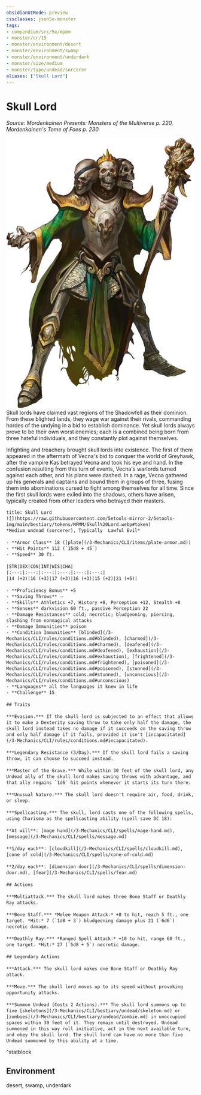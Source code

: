 ```yaml
---
obsidianUIMode: preview
cssclasses: json5e-monster
tags:
- compendium/src/5e/mpmm
- monster/cr/15
- monster/environment/desert
- monster/environment/swamp
- monster/environment/underdark
- monster/size/medium
- monster/type/undead/sorcerer
aliases: ["Skull Lord"]
---
```

# Skull Lord
*Source: Mordenkainen Presents: Monsters of the Multiverse p. 220, Mordenkainen's Tome of Foes p. 230*  

![](https://raw.githubusercontent.com/5etools-mirror-2/5etools-img/main/bestiary/MPMM/Skull%20Lord.webp#right)  
Skull lords have claimed vast regions of the Shadowfell as their dominion. From these blighted lands, they wage war against their rivals, commanding hordes of the undying in a bid to establish dominance. Yet skull lords always prove to be their own worst enemies; each is a combined being born from three hateful individuals, and they constantly plot against themselves.

Infighting and treachery brought skull lords into existence. The first of them appeared in the aftermath of Vecna's bid to conquer the world of Greyhawk, after the vampire Kas betrayed Vecna and took his eye and hand. In the confusion resulting from this turn of events, Vecna's warlords turned against each other, and his plans were dashed. In a rage, Vecna gathered up his generals and captains and bound them in groups of three, fusing them into abominations cursed to fight among themselves for all time. Since the first skull lords were exiled into the shadows, others have arisen, typically created from other leaders who betrayed their masters.


```ad-statblock
title: Skull Lord
![](https://raw.githubusercontent.com/5etools-mirror-2/5etools-img/main/bestiary/tokens/MPMM/Skull%20Lord.webp#token)
*Medium undead (sorcerer), Typically  Lawful Evil*

- **Armor Class** 18 ([plate](/3-Mechanics/CLI/items/plate-armor.md))
- **Hit Points** 112 (`15d8 + 45`) 
- **Speed** 30 ft.

|STR|DEX|CON|INT|WIS|CHA|
|:---:|:---:|:---:|:---:|:---:|:---:|
|14 (+2)|16 (+3)|17 (+3)|16 (+3)|15 (+2)|21 (+5)|

- **Proficiency Bonus** +5
- **Saving Throws** ⏤
- **Skills** Athletics +7, History +8, Perception +12, Stealth +8
- **Senses** darkvision 60 ft., passive Perception 22
- **Damage Resistances** cold; necrotic; bludgeoning, piercing, slashing from nonmagical attacks
- **Damage Immunities** poison
- **Condition Immunities** [blinded](/3-Mechanics/CLI/rules/conditions.md#blinded), [charmed](/3-Mechanics/CLI/rules/conditions.md#charmed), [deafened](/3-Mechanics/CLI/rules/conditions.md#deafened), [exhaustion](/3-Mechanics/CLI/rules/conditions.md#exhaustion), [frightened](/3-Mechanics/CLI/rules/conditions.md#frightened), [poisoned](/3-Mechanics/CLI/rules/conditions.md#poisoned), [stunned](/3-Mechanics/CLI/rules/conditions.md#stunned), [unconscious](/3-Mechanics/CLI/rules/conditions.md#unconscious)
- **Languages** all the languages it knew in life
- **Challenge** 15

## Traits

***Evasion.*** If the skull lord is subjected to an effect that allows it to make a Dexterity saving throw to take only half the damage, the skull lord instead takes no damage if it succeeds on the saving throw and only half damage if it fails, provided it isn't [incapacitated](/3-Mechanics/CLI/rules/conditions.md#incapacitated).

***Legendary Resistance (3/Day).*** If the skull lord fails a saving throw, it can choose to succeed instead.

***Master of the Grave.*** While within 30 feet of the skull lord, any Undead ally of the skull lord makes saving throws with advantage, and that ally regains `1d6` hit points whenever it starts its turn there.

***Unusual Nature.*** The skull lord doesn't require air, food, drink, or sleep.

***Spellcasting.*** The skull, lord casts one of the following spells, using Charisma as the spellcasting ability (spell save DC 18):

**At will**: [mage hand](/3-Mechanics/CLI/spells/mage-hand.md), [message](/3-Mechanics/CLI/spells/message.md)

**1/day each**: [cloudkill](/3-Mechanics/CLI/spells/cloudkill.md), [cone of cold](/3-Mechanics/CLI/spells/cone-of-cold.md)

**2/day each**: [dimension door](/3-Mechanics/CLI/spells/dimension-door.md), [fear](/3-Mechanics/CLI/spells/fear.md)

## Actions

***Multiattack.*** The skull lord makes three Bone Staff or Deathly Ray attacks.

***Bone Staff.*** *Melee Weapon Attack:* +8 to hit, reach 5 ft., one target. *Hit:* 7 (`1d8 + 3`) bludgeoning damage plus 21 (`6d6`) necrotic damage.

***Deathly Ray.*** *Ranged Spell Attack:* +10 to hit, range 60 ft., one target. *Hit:* 27 (`5d8 + 5`) necrotic damage.

## Legendary Actions

***Attack.*** The skull lord makes one Bone Staff or Deathly Ray attack.

***Move.*** The skull lord moves up to its speed without provoking opportunity attacks.

***Summon Undead (Costs 2 Actions).*** The skull lord summons up to five [skeletons](/3-Mechanics/CLI/bestiary/undead/skeleton.md) or [zombies](/3-Mechanics/CLI/bestiary/undead/zombie.md) in unoccupied spaces within 30 feet of it. They remain until destroyed. Undead summoned in this way roll initiative, act in the next available turn, and obey the skull lord. The skull lord can have no more than five Undead summoned by this ability at a time.
```
^statblock

## Environment

desert, swamp, underdark